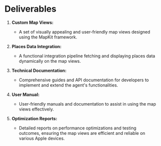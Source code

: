# Deliverables

1. **Custom Map Views:**
   - A set of visually appealing and user-friendly map views designed using the MapKit framework.

2. **Places Data Integration:**
   - A functional integration pipeline fetching and displaying places data dynamically on the map views.

3. **Technical Documentation:**
   - Comprehensive guides and API documentation for developers to implement and extend the agent's functionalities.

4. **User Manual:**
   - User-friendly manuals and documentation to assist in using the map views effectively.

5. **Optimization Reports:**
   - Detailed reports on performance optimizations and testing outcomes, ensuring the map views are efficient and reliable on various Apple devices.